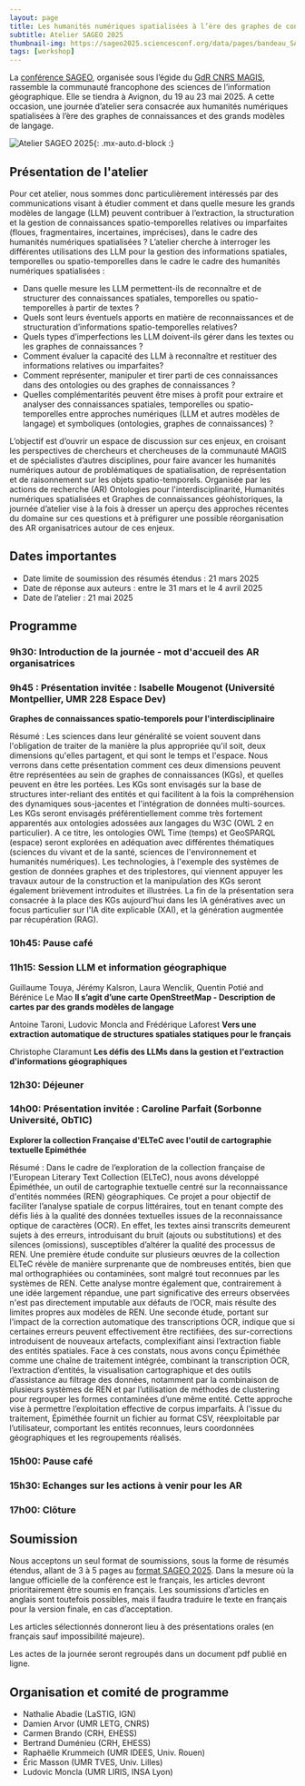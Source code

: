 ```yaml
---
layout: page
title: Les humanités numériques spatialisées à l’ère des graphes de connaissances et des grands modèles de langage
subtitle: Atelier SAGEO 2025
thumbnail-img: https://sageo2025.sciencesconf.org/data/pages/bandeau_SAGEO_2025.jpg
tags: [workshop]
---
```



La [conférence SAGEO](https://sageo2025.sciencesconf.org), organisée sous l’égide du [GdR CNRS MAGIS](https://gdr-magis.cnrs.fr), rassemble la communauté francophone des sciences de l’information géographique. Elle se tiendra à Avignon, du 19 au 23 mai 2025. A cette occasion, une journée d’atelier sera consacrée aux humanités numériques spatialisées à l’ère des graphes de connaissances et des grands modèles de langage.



![Atelier SAGEO 2025](https://sageo2025.sciencesconf.org/data/pages/bandeau_SAGEO_2025.jpg){: .mx-auto.d-block :}


## Présentation de l'atelier

Pour cet atelier, nous sommes donc particulièrement intéressés par des communications visant à étudier comment et dans quelle mesure les grands modèles de langage (LLM) peuvent contribuer à l’extraction, la structuration et la gestion de connaissances spatio-temporelles relatives ou imparfaites (floues, fragmentaires, incertaines, imprécises), dans le cadre des humanités numériques spatialisées ?
L’atelier cherche à interroger les différentes utilisations des LLM pour la gestion des informations spatiales, temporelles ou spatio-temporelles dans le cadre le cadre des humanités numériques spatialisées : 
* Dans quelle mesure les LLM permettent-ils de reconnaître et de structurer des connaissances spatiales, temporelles ou spatio-temporelles à partir de textes ? 
* Quels sont leurs éventuels apports en matière de reconnaissances et de structuration d’informations spatio-temporelles relatives?
* Quels types d’imperfections les LLM doivent-ils gérer dans les textes ou les graphes de connaissances ?
* Comment évaluer la capacité des LLM à reconnaître et restituer des informations relatives ou imparfaites?
* Comment représenter, manipuler et tirer parti de ces connaissances dans des ontologies ou des graphes de connaissances ?
* Quelles complémentarités peuvent être mises à profit pour extraire et analyser des connaissances spatiales, temporelles ou spatio-temporelles entre approches numériques (LLM et autres modèles de langage) et symboliques (ontologies, graphes de connaissances) ?


L’objectif est d’ouvrir un espace de discussion sur ces enjeux, en croisant les perspectives de chercheurs et chercheuses de la communauté MAGIS et de spécialistes d’autres disciplines, pour faire avancer les humanités numériques autour de problématiques de spatialisation, de représentation et de raisonnement sur les objets spatio-temporels. Organisée par les actions de recherche (AR) Ontologies pour l'interdisciplinarité, Humanités numériques spatialisées et Graphes de connaissances géohistoriques, la journée d’atelier vise à la fois à dresser un aperçu des approches récentes du domaine sur ces questions et à préfigurer une possible réorganisation des AR organisatrices autour de ces enjeux.


## Dates importantes


* Date limite de soumission des résumés étendus : 21 mars 2025
* Date de réponse aux auteurs : entre le 31 mars et le 4 avril 2025
* Date de l’atelier : 21 mai 2025


## Programme

### 9h30: Introduction de la journée - mot d'accueil des AR organisatrices

### 9h45 : Présentation invitée : Isabelle Mougenot (Université Montpellier, UMR 228 Espace Dev)

**Graphes de connaissances spatio-temporels pour l'interdisciplinaire**

Résumé : Les sciences dans leur généralité se voient souvent dans l'obligation de traiter de la manière la plus appropriée qu'il soit, deux dimensions qu'elles partagent, et qui sont le temps et l'espace. Nous verrons dans cette présentation comment ces deux dimensions peuvent être représentées au sein de graphes de connaissances (KGs),  et quelles peuvent en être les portées. Les KGs sont envisagés sur la base de structures inter-reliant des entités et qui facilitent à la fois la compréhension des dynamiques sous-jacentes et l'intégration de données multi-sources. Les KGs seront envisagés préférentiellement comme très fortement apparentés aux ontologies adossées aux langages du W3C (OWL 2 en particulier). A ce titre, les ontologies OWL Time (temps) et GeoSPARQL (espace) seront explorées en adéquation avec différentes thématiques (sciences du vivant et de la santé, sciences de l'environnement et humanités numériques). Les technologies, à l'exemple des systèmes de gestion de données graphes et des triplestores, qui viennent appuyer les travaux autour de la construction et la manipulation des KGs seront également brièvement introduites et illustrées. La fin de la présentation sera consacrée à la place des KGs aujourd'hui dans les IA génératives avec un focus particulier sur l'IA dite explicable (XAI), et la génération augmentée par récupération (RAG). 

### 10h45: Pause café

### 11h15: Session LLM et information géographique

Guillaume Touya, Jérémy Kalsron, Laura Wenclik, Quentin Potié and Bérénice Le Mao
**Il s’agit d’une carte OpenStreetMap - Description de cartes par des grands modèles de langage**

Antoine Taroni, Ludovic Moncla and Frédérique Laforest
**Vers une extraction automatique de structures spatiales statiques pour le français**

Christophe Claramunt
**Les défis des LLMs dans la gestion et l'extraction d'informations géographiques**

### 12h30: Déjeuner

### 14h00: Présentation invitée : Caroline Parfait (Sorbonne Université, ObTIC)

**Explorer la collection Française d'ELTeC avec l'outil de cartographie textuelle Epiméthée**

Résumé : Dans le cadre de l’exploration de la collection française de l'European Literary Text Collection (ELTeC), nous avons développé Épiméthée, un outil de cartographie textuelle centré sur la reconnaissance d'entités nommées (REN) géographiques. Ce projet a pour objectif de faciliter l’analyse spatiale de corpus littéraires, tout en tenant compte des défis liés à la qualité des données textuelles issues de la reconnaissance optique de caractères (OCR). En effet, les textes ainsi transcrits demeurent sujets à des erreurs, introduisant du bruit (ajouts ou substitutions) et des silences (omissions), susceptibles d’altérer la qualité des processus de REN.
Une première étude conduite sur plusieurs œuvres de la collection ELTeC révèle de manière surprenante que de nombreuses entités, bien que mal orthographiées ou contaminées, sont malgré tout reconnues par les systèmes de REN. Cette analyse montre également que, contrairement à une idée largement répandue, une part significative des erreurs observées n'est pas directement imputable aux défauts de l’OCR, mais résulte des limites propres aux modèles de REN. Une seconde étude, portant sur l'impact de la correction automatique des transcriptions OCR, indique que si certaines erreurs peuvent effectivement être rectifiées, des sur-corrections introduisent de nouveaux artefacts, complexifiant ainsi l’extraction fiable des entités spatiales.
Face à ces constats, nous avons conçu Épiméthée comme une chaîne de traitement intégrée, combinant la transcription OCR, l’extraction d’entités, la visualisation cartographique et des outils d’assistance au filtrage des données, notamment par la combinaison de plusieurs systèmes de REN et par l’utilisation de méthodes de clustering pour regrouper les formes contaminées d’une même entité. Cette approche vise à permettre l’exploitation effective de corpus imparfaits. À l’issue du traitement, Épiméthée fournit un fichier au format CSV, réexploitable par l’utilisateur, comportant les entités reconnues, leurs coordonnées géographiques et les regroupements réalisés.

### 15h00: Pause café

### 15h30: Echanges sur les actions à venir pour les AR

### 17h00: Clôture



## Soumission

Nous acceptons un seul format de soumissions, sous la forme de résumés étendus, allant de 3 à 5 pages au [format SAGEO 2025](https://sageo2025.sciencesconf.org/resource/page/id/4). 
Dans la mesure où la langue officielle de la conférence est le français, les articles devront prioritairement être soumis en français. Les soumissions d’articles en anglais sont toutefois possibles, mais il faudra traduire le texte en français pour la version finale, en cas d’acceptation.

Les articles sélectionnés donneront lieu à des présentations orales (en français sauf impossibilité majeure). 

Les actes de la journée seront regroupés dans un document pdf publié en ligne.




## Organisation et comité de programme

* Nathalie Abadie (LaSTIG, IGN)
* Damien Arvor (UMR LETG, CNRS)
* Carmen Brando (CRH, EHESS)
* Bertrand Duménieu (CRH, EHESS)
* Raphaëlle Krummeich (UMR IDEES, Univ. Rouen)
* Éric Masson (UMR TVES, Univ. Lilles)
* Ludovic Moncla (UMR LIRIS, INSA Lyon)

